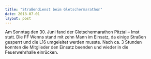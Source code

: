 ```yaml
---
title: "Straßendienst beim Gletschermarathon"
date: 2013-07-01
layout: post
---
```


Am Sonntag den 30. Juni fand der Gletschermarathon Pitztal – Imst statt. Die FF Wenns stand mit zehn Mann im Einsatz, da einige Straßen gesperrt und die L16 umgeleitet werden musste. Nach ca. 3 Stunden konnten die Mitglieder den Einsatz beenden und wieder in die Feuerwehrhalle einrücken.